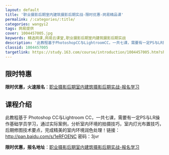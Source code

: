 ```yaml
---
layout: default
title: '职业摄影后期室内建筑摄影后期实战-限时优惠-网易精品课'
permalink: /:categories/:title/
categories: wangyi2
tags: 网易提供
cover: 1004457005.jpg
keywords: 精选网课,网易云课堂,职业摄影后期室内建筑摄影后期实战
description: '此教程基于PhotoshopCC与LightroomCC，一共七课，需要有一定PS与LR操作基础学员学习，通过实际案例，'
classid: 1004457005
targetlink: https://study.163.com/course/introduction/1004457005.htm?share=1&shareId=1025206652&utm_campaign=share&utm_medium=iphoneShare&utm_source=&utm_u=1025206652
---
```


## 限时特惠

**限时优惠，火速报名**：[职业摄影后期室内建筑摄影后期实战-报名学习](https://study.163.com/course/introduction/1004457005.htm?share=1&shareId=1025206652&utm_campaign=share&utm_medium=iphoneShare&utm_source=&utm_u=1025206652)

## 课程介绍

此教程基于 Photoshop CC与Lightroom CC，一共七课，需要有一定PS与LR操作基础学员学习，通过实际案例，分析室内环境的拍摄技巧，室内灯光布置技巧，后期修图技术要点，完成精美的室内环境润色处理！链接：http://pan.baidu.com/s/1eRFOENC 密码：3jvr

**限时优惠，报名地址**：[职业摄影后期室内建筑摄影后期实战-报名学习](https://study.163.com/course/introduction/1004457005.htm?share=1&shareId=1025206652&utm_campaign=share&utm_medium=iphoneShare&utm_source=&utm_u=1025206652)

